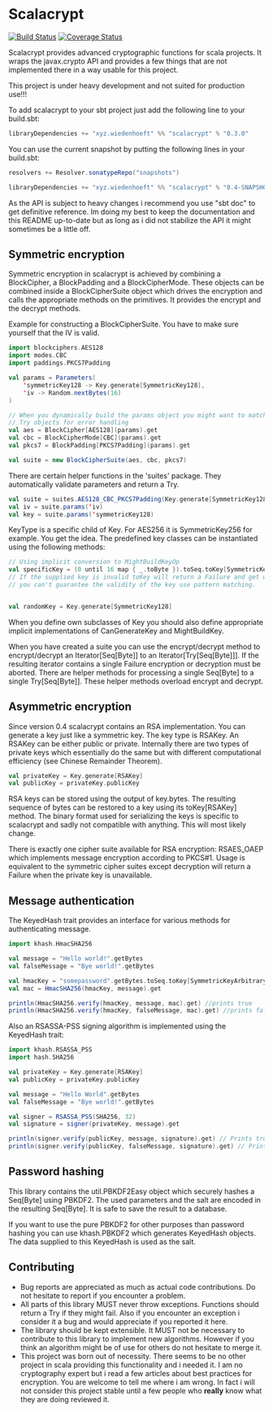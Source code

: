 Scalacrypt
==========

[![Build Status](https://travis-ci.org/Richard-W/scalacrypt.svg?branch=master)](https://travis-ci.org/Richard-W/scalacrypt)
[![Coverage Status](https://coveralls.io/repos/Richard-W/scalacrypt/badge.svg)](https://coveralls.io/r/Richard-W/scalacrypt)

Scalacrypt provides advanced cryptographic functions for scala projects. It wraps the
javax.crypto API and provides a few things that are not implemented there in a way
usable for this project.

This project is under heavy development and not suited for production use!!!

To add scalacrypt to your sbt project just add the following line to your build.sbt:

```scala
libraryDependencies += "xyz.wiedenhoeft" %% "scalacrypt" % "0.3.0"
```

You can use the current snapshot by putting the following lines in your build.sbt:

```scala
resolvers += Resolver.sonatypeRepo("snapshots")

libraryDependencies += "xyz.wiedenhoeft" %% "scalacrypt" % "0.4-SNAPSHOT"
```

As the API is subject to heavy changes i recommend you use "sbt doc" to get definitive reference.
Im doing my best to keep the documentation and this README up-to-date but as long as i did not
stabilize the API it might sometimes be a little off.

Symmetric encryption
--------------------

Symmetric encryption in scalacrypt is achieved by combining a BlockCipher, a BlockPadding and a BlockCipherMode.
These objects can be combined inside a BlockCipherSuite object which drives the encryption and calls the appropriate
methods on the primitives. It provides the encrypt and the decrypt methods.

Example for constructing a BlockCipherSuite. You have to make sure yourself that the IV is valid.
```scala
import blockciphers.AES128
import modes.CBC
import paddings.PKCS7Padding

val params = Parameters(
	'symmetricKey128 -> Key.generate[SymmetricKey128],
	'iv -> Random.nextBytes(16)
)

// When you dynamically build the params object you might want to match the
// Try objects for error handling
val aes = BlockCipher[AES128](params).get
val cbc = BlockCipherMode[CBC](params).get
val pkcs7 = BlockPadding[PKCS7Padding](params).get

val suite = new BlockCipherSuite(aes, cbc, pkcs7)
```

There are certain helper functions in the 'suites' package. They automatically validate parameters and return a Try.

```scala
val suite = suites.AES128_CBC_PKCS7Padding(Key.generate[SymmetricKey128], None).get
val iv = suite.params('iv)
val key = suite.params('symmetricKey128)
```

KeyType is a specific child of Key. For AES256 it is SymmetricKey256 for example.
You get the idea. The predefined key classes can be instantiated using the following
methods:

```scala
// Using implicit conversion to MightBuildKeyOp
val specificKey = (0 until 16 map { _.toByte }).toSeq.toKey[SymmetricKey128].get
// If the supplied key is invalid toKey will return a Failure and get will throw. When
// you can't guarantee the validity of the key use pattern matching.


val randomKey = Key.generate[SymmetricKey128]
```

When you define own subclasses of Key you should also define appropriate implicit implementations of CanGenerateKey
and MightBuildKey.

When you have created a suite you can use the encrypt/decrypt method to encrypt/decrypt an Iterator[Seq[Byte]] to an Iterator[Try[Seq[Byte]]].
If the resulting iterator contains a single Failure encryption or decryption must be aborted. There are helper methods for processing a single
Seq[Byte] to a single Try[Seq[Byte]]. These helper methods overload encrypt and decrypt.

Asymmetric encryption
---------------------

Since version 0.4 scalacrypt contains an RSA implementation. You can generate a key just like a symmetric key.
The key type is RSAKey. An RSAKey can be either public or private. Internally there are two types of private keys
which essentially do the same but with different computational efficiency (see Chinese Remainder Theorem).

```scala
val privateKey = Key.generate[RSAKey]
val publicKey = privateKey.publicKey
```

RSA keys can be stored using the output of key.bytes. The resulting sequence of bytes can be restored to a key
using its toKey[RSAKey] method. The binary format used for serializing the keys is specific to scalacrypt and
sadly not compatible with anything. This will most likely change.

There is exactly one cipher suite available for RSA encryption: RSAES\_OAEP which implements message encryption
according to PKCS#1. Usage is equivalent to the symmetric cipher suites except decryption will return a Failure
when the private key is unavailable.

Message authentication
----------------------

The KeyedHash trait provides an interface for various methods for authenticating message.

```scala
import khash.HmacSHA256

val message = "Hello world!".getBytes
val falseMessage = "Bye world!".getBytes

val hmacKey = "somepassword".getBytes.toSeq.toKey[SymmetricKeyArbitrary].get
val mac = HmacSHA256(hmacKey, message).get

println(HmacSHA256.verify(hmacKey, message, mac).get) //prints true
println(HmacSHA256.verify(hmacKey, falseMessage, mac).get) //prints false
```

Also an RSASSA-PSS signing algorithm is implemented using the KeyedHash trait:

```scala
import khash.RSASSA_PSS
import hash.SHA256

val privateKey = Key.generate[RSAKey]
val publicKey = privateKey.publicKey

val message = "Hello World".getBytes
val falseMessage = "Bye world!".getBytes

val signer = RSASSA_PSS(SHA256, 32)
val signature = signer(privateKey, message).get

println(signer.verify(publicKey, message, signature).get) // Prints true
println(signer.verify(publicKey, falseMessage, signature).get) // Prints true
```

Password hashing
----------------

This library contains the util.PBKDF2Easy object which securely hashes a Seq[Byte] using PBKDF2. The used parameters and the salt are encoded
in the resulting Seq[Byte]. It is safe to save the result to a database.

If you want to use the pure PBKDF2 for other purposes than password hashing you can use khash.PBKDF2 which generates KeyedHash objects.
The data supplied to this KeyedHash is used as the salt.

Contributing
------------

* Bug reports are appreciated as much as actual code contributions. Do not hesitate to report if you encounter a problem.
* All parts of this library MUST never throw exceptions. Functions should return a Try if they might fail. Also if you encounter an exception i consider it a bug and would appreciate if you reported it here.
* The library should be kept extensible. It MUST not be necessary to contribute to this library to implement new algorithms. However if you think an algorithm might be of use for others do not hesitate to merge it.
* This project was born out of necessity. There seems to be no other project in scala providing this functionality and i needed it. I am no cryptography expert but i read a few articles about best practices for encryption. You are welcome to tell me where i am wrong. In fact i will not consider this project stable until a few people who **really** know what they are doing reviewed it.
